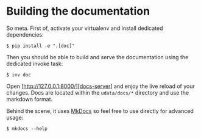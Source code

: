 # Building the documentation

So meta. First of, activate your virtualenv and install dedicated dependencies:

```shell
$ pip install -e ".[doc]"
```

Then you should be able to build and serve the documentation using the dedicated invoke task:

```shell
$ inv doc
```

Open [http://127.0.0.1:8000/][docs-server] and enjoy the live reload of your changes.
Docs are located within the `udata/docs/*` directory and use the markdown format.

Behind the scene, it uses [MkDocs][] so feel free to use directly for advanced usage:

```shell
$ mkdocs --help
```

[mkdocs]: http://www.mkdocs.org/
[docs-server]: http://127.0.0.1:8000/
